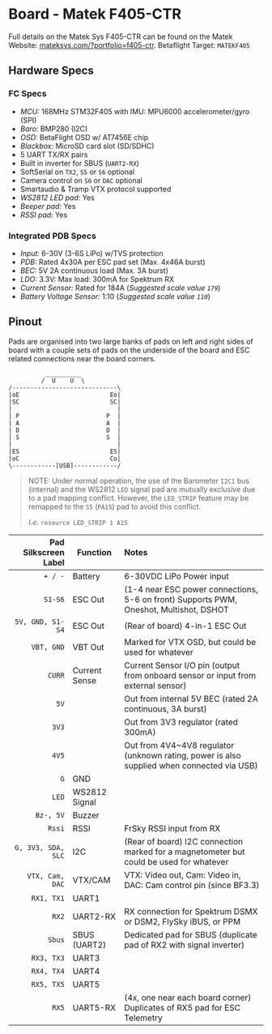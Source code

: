 # Board - Matek F405-CTR

Full details on the Matek Sys F405-CTR can be found on the Matek Website: [mateksys.com/?portfolio=f405-ctr](http://www.mateksys.com/?portfolio=f405-ctr). Betaflight Target: `MATEKF405`

## Hardware Specs

### FC Specs

* *MCU:* 168MHz STM32F405 with IMU: MPU6000 accelerometer/gyro (SPI)
* *Baro:* BMP280 (I2C)
* *OSD:* BetaFlight OSD w/ AT7456E chip
* *Blackbox:* MicroSD card slot (SD/SDHC)
* 5 UART TX/RX pairs
* Built in inverter for SBUS (`UART2-RX`)
* SoftSerial on `TX2`, `S5` or `S6` optional
* Camera control on `S6` or `DAC` optional
* Smartaudio & Tramp VTX protocol supported
* *WS2812 LED pad:* Yes
* *Beeper pad:* Yes
* *RSSI pad:* Yes

### Integrated PDB Specs

* *Input:* 6-30V (3-6S LiPo) w/TVS protection
* *PDB:* Rated 4x30A per ESC pad set (Max. 4x46A burst)
* *BEC:* 5V 2A continuous load (Max. 3A burst)
* *LDO:* 3.3V: Max load: 300mA for Spektrum RX
* *Current Sensor:* Rated for 184A (*Suggested scale value `179`*)
* *Battery Voltage Sensor:* 1:10 (*Suggested scale value `110`*)

## Pinout

Pads are organised into two large banks of pads on left and right sides of board with a couple sets of pads on the underside of the board and ESC related connections near the board corners.

```
          __________
         /  U    U  \
/-----------------------------\
|oE                         Eo|
|SC                         SC|
|                             |
| P                        P  |
| A                        A  |
| D                        D  |
| S                        S  |
|                             |
|ES                         ES|
|oC                         Co|
\------------[USB]------------/
```

> NOTE: Under normal operation, the use of the Barometer `I2C1` bus (internal) and the WS2812 `LED` signal pad are mutually exclusive due to a pad mapping conflict. However, the `LED_STRIP` feature may be remapped to the `S5` (`PA15`) pad to avoid this conflict.
>
> *I.e.* `resource LED_STRIP 1 A15`

| Pad Silkscreen Label |   Function    |                                                 Notes                                          |
|---------------------:|---------------|:-----------------------------------------------------------------------------------------------|
| `+ / -`              | Battery       | 6-30VDC LiPo Power input                                                                       |
| `S1-S6`              | ESC Out       | (1-4 near ESC power connections, 5-6 on front) Supports PWM, Oneshot, Multishot, DSHOT         |
| `5V, GND, S1-S4`     | ESC Out       | (Rear of board) 4-in-1 ESC Out                                                                 |
| `VBT, GND`           | VBT Out       | Marked for VTX OSD, but could be used for whatever                                             |
| `CURR`               | Current Sense | Current Sensor I/O pin (output from onboard sensor or input from external sensor)              |
| `5V`                 |               | Out from internal 5V BEC (rated 2A continuous, 3A burst)                                       |
| `3V3`                |               | Out from 3V3 regulator (rated 300mA)                                                           |
| `4V5`                |               | Out from 4V4~4V8 regulator (unknown rating, power is also supplied when connected via USB)     |
| `G`                  | GND           |                                                                                                |
| `LED`                | WS2812 Signal |                                                                                                |
| `Bz-, 5V`            | Buzzer        |                                                                                                |
| `Rssi`               | RSSI          | FrSky RSSI input from RX                                                                       |
| `G, 3V3, SDA, SLC`   | I2C           | (Rear of board) I2C connection marked for a magnetometer but could be used for whatever        |
| `VTX, Cam, DAC`      | VTX/CAM       | VTX: Video out, Cam: Video in, DAC: Cam control pin (since BF3.3)                              |
| `RX1, TX1`           | UART1         |                                                                                                |
| `RX2`                | UART2-RX      | RX connection for Spektrum DSMX or DSM2, FlySky iBUS, or PPM                                   |
| `Sbus`               | SBUS (UART2)  | Dedicated pad for SBUS (duplicate pad of RX2 with signal inverter)                             |
| `RX3, TX3`           | UART3         |                                                                                                |
| `RX4, TX4`           | UART4         |                                                                                                |
| `RX5, TX5`           | UART5         |                                                                                                |
| `RX5`                | UART5-RX      | (4x, one near each board corner) Duplicates of RX5 pad for ESC Telemetry                       |

